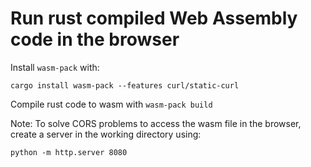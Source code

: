 # Run rust compiled Web Assembly code in the browser 

Install `wasm-pack` with:

```
cargo install wasm-pack --features curl/static-curl
```
Compile rust code to wasm with `wasm-pack build`

Note: To solve CORS problems to access the wasm file in the browser, create a server in the working directory using:

```
python -m http.server 8080
```
